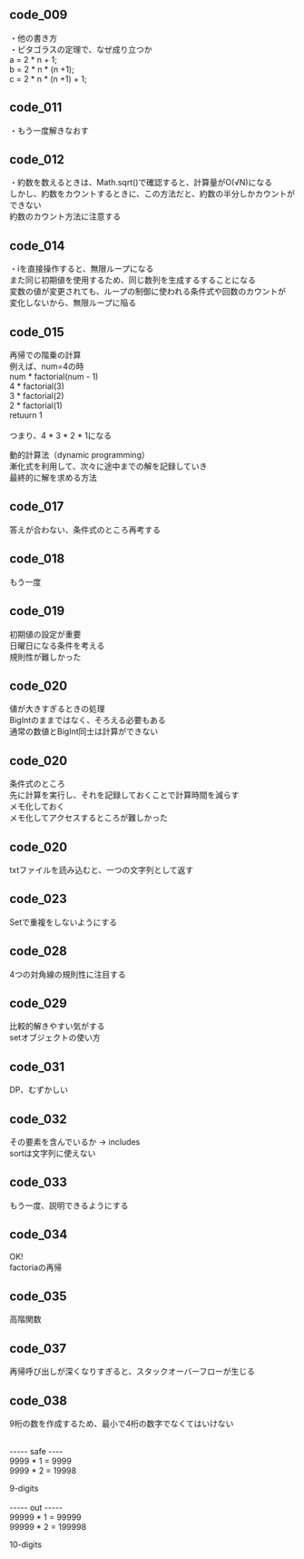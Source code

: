 ## code_009 
・他の書き方<br>
・ピタゴラスの定理で、なぜ成り立つか<br>
    a = 2 * n + 1;<br>
    b = 2 * n * (n +1);<br>
    c = 2 * n * (n +1) + 1;

## code_011
・もう一度解きなおす 

## code_012
・約数を数えるときは、Math.sqrt()で確認すると、計算量がO(√N)になる<br>
しかし、約数をカウントするときに、この方法だと、約数の半分しかカウントができない<br>
約数のカウント方法に注意する

## code_014
・iを直接操作すると、無限ループになる<br>
また同じ初期値を使用するため、同じ数列を生成するすることになる<br>
変数の値が変更されても、ループの制御に使われる条件式や回数のカウントが<br>変化しないから、無限ループに陥る

## code_015
再帰での階乗の計算<br>
例えば、num=4の時<br>
num * factorial(num - 1)<br>
4 * factorial(3)<br>
3 * factorial(2)<br>
2 * factorial(1)<br>
retuurn 1<br>
<br>
つまり、4 * 3 * 2 * 1になる<br>

動的計算法（dynamic programming）<br>
漸化式を利用して、次々に途中までの解を記録していき<br>
最終的に解を求める方法

## code_017
答えが合わない、条件式のところ再考する

## code_018
もう一度

## code_019
初期値の設定が重要<br>
日曜日になる条件を考える<br>
規則性が難しかった

## code_020
値が大きすぎるときの処理<br>
BigIntのままではなく、そろえる必要もある<br>
通常の数値とBigInt同士は計算ができない

## code_020
条件式のところ<br>
先に計算を実行し、それを記録しておくことで計算時間を減らす<br>
メモ化しておく<br>
メモ化してアクセスするところが難しかった

## code_020
txtファイルを読み込むと、一つの文字列として返す

## code_023
Setで重複をしないようにする

## code_028
4つの対角線の規則性に注目する

## code_029
比較的解きやすい気がする<br>
setオブジェクトの使い方

## code_031
DP、むずかしい

## code_032
その要素を含んでいるか → includes<br>
sortは文字列に使えない

## code_033
もう一度、説明できるようにする

## code_034
OK!<br>
factoriaの再帰

## code_035
高階関数

## code_037
再帰呼び出しが深くなりすぎると、スタックオーバーフローが生じる

## code_038
9桁の数を作成するため、最小で4桁の数字でなくてはいけない<br><br>

----- safe ----<br>
9999 * 1 = 9999<br>
9999 * 2 = 19998<br>

9-digits<br><br>
----- out -----<br>
99999 * 1 = 99999<br>
99999 * 2 = 199998<br>

10-digits